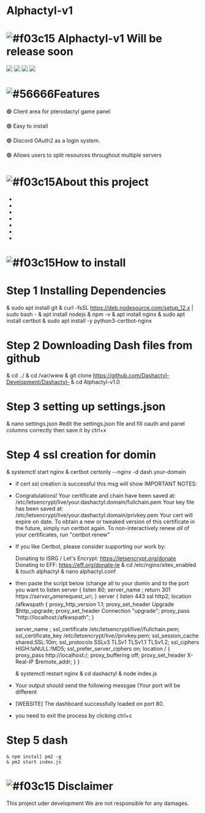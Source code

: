 # Alphactyl-v1
# ![#f03c15](https://via.placeholder.com/15/f03c15/000000?text=+) Alphactyl-v1 Will be release soon

[![](https://img.shields.io/badge/github-blue?style=for-the-badge)](https://cp.alphanodes.xyz)
[![](https://img.shields.io/badge/website-blueviolet?style=for-the-badge)](https://cp.alphanodes.xyz)
[![](https://img.shields.io/badge/API-yellow?style=for-the-badge)](https://cp.alphanodes.xyz)
[![](https://img.shields.io/badge/Donate-orange?style=for-the-badge)](https://cp.alphanodes.xyz)

# ![#56666](https://via.placeholder.com/15/Z999999/000000?text=+)Features 

🟢 Client area for pterodactyl game panel 

🟢 Easy to install 

🟢 Discord OAuth2 as a login system.

🟢 Allows users to split resources throughout multiple servers

# ![#f03c15](https://via.placeholder.com/15/S9999/000000?text=+)About this project 
-
-
-
-
-
-
-
# ![#f03c15](https://via.placeholder.com/15/S9999/000000?text=+)How to install

# Step 1 Installing Dependencies
   
   & sudo apt install git
   & curl -fsSL https://deb.nodesource.com/setup_12.x | sudo bash -
   & apt install nodejs
   & npm -v
   & apt install nginx
   & sudo apt install certbot
   & sudo apt install -y python3-certbot-nginx
   
# Step 2 Downloading Dash files from github
   & cd ../
   & cd /var/www
   & git clone https://github.com/Dashactyl-Development/Dashactyl-
   & cd Alphactyl-v1.0
   
# Step 3 setting up settings.json
   & nano settings.json
 #edit the settings.json file and fill oauth and panel columns correctly then save it by ctrl+x
 
# Step 4 ssl creation for domin
   & systemctl start nginx
   & certbot certonly --nginx -d dash.your-domain
* if cert ssl creation is successful this msg will show
IMPORTANT NOTES:
 - Congratulations! Your certificate and chain have been saved at:
   /etc/letsencrypt/live/your.dashactyl.domain/fullchain.pem
   Your key file has been saved at:
   /etc/letsencrypt/live/your.dashactyl.domain/privkey.pem
   Your cert will expire on date. To obtain a new or tweaked
   version of this certificate in the future, simply run certbot
   again. To non-interactively renew *all* of your certificates, run
   "certbot renew"
 - If you like Certbot, please consider supporting our work by:

   Donating to ISRG / Let's Encrypt:   https://letsencrypt.org/donate
   Donating to EFF:                    https://eff.org/donate-le
   & cd /etc/nginx/sites_enabled
   & touch alphactyl
   & nano alphactyl.conf
* then paste the script below (change all <domin> to your domin and <port> to the port you want to listen 
server {
    listen 80;
    server_name <domain>;
    return 301 https://$server_name$request_uri;
}
server {
    listen 443 ssl http2;
location /afkwspath {
  proxy_http_version 1.1;
  proxy_set_header Upgrade $http_upgrade;
  proxy_set_header Connection "upgrade";
  proxy_pass "http://localhost:<port>/afkwspath";
}
    
    server_name <domain>;
ssl_certificate /etc/letsencrypt/live/<domain>/fullchain.pem;
    ssl_certificate_key /etc/letsencrypt/live/<domain>/privkey.pem;
    ssl_session_cache shared:SSL:10m;
    ssl_protocols SSLv3 TLSv1 TLSv1.1 TLSv1.2;
    ssl_ciphers  HIGH:!aNULL:!MD5;
    ssl_prefer_server_ciphers on;
location / {
      proxy_pass http://localhost:<port>/;
      proxy_buffering off;
      proxy_set_header X-Real-IP $remote_addr;
  }
}

    & systemctl restart nginx
    & cd dashactyl
    & node index.js
   
* Your output should send the following messgae (Your port will be different
* [WEBSITE] The dashboard successfully loaded on port 80.
* you need to exit the process by clicking ctrl+c

# Step 5 dash
   
    & npm install pm2 -g
    & pm2 start index.js
   
# ![#f03c15](https://via.placeholder.com/15/f03c15/000000?text=+) Disclaimer
This project uder development We are not responsible for any damages.
